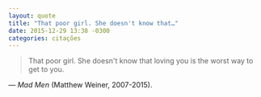 ```yaml
---
layout: quote
title: "That poor girl. She doesn't know that…"
date: 2015-12-29 13:38 -0300
categories: citações
---
```

>That poor girl. She doesn't know that loving you is the worst way to get to you.

— _Mad Men_ (Matthew Weiner, 2007-2015).
